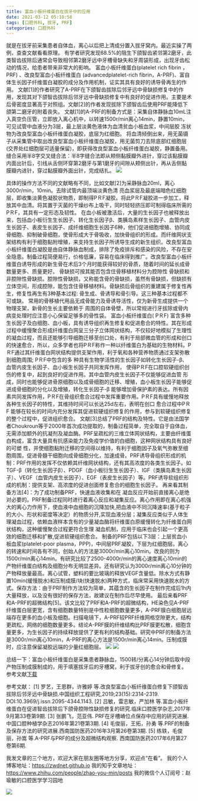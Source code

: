 ```yaml
---
title: 富血小板纤维蛋白在拔牙中的应用
date: 2021-03-12 05:10:58
tags: [口腔外科, 拔牙, PRF]
categories: 口腔外科
---
```

就是在拔牙前采集患者自体血，离心以后把上清成分置入拔牙窝内。最近实操了两例，查查文献看看原理。
有学者研究发现68.5%的阻生下颌智齿紧邻第2磨牙，此类智齿拔除后通常会导致相邻第2磨牙远中牙槽骨缺失和牙周袋形成，出现牙齿松动的情况，给患者带来非常大的影响。
富血小板纤维蛋白(platelet rich fibrin ， PRF) 、改良型富血小板纤维蛋白 (advancedplatelet-rich fibrin，A-PRF)、富自体生长因子纤维蛋白凝胶的成分及作用机制，证实其具有良好的诱导骨再生的作用。
文献[1]的作者研究了A-PRF在下颌智齿拔除后邻牙远中骨缺损修复中的作用，发现其对下颌智齿拔除后邻牙远中骨缺损修复中有良好的促进作用。主要是术后骨密度显著高于对照组。文献[2]的作者发现拔除下颌智齿后使用PRF能降低下颌第二磨牙的附着丧失。
文献[1]的A-PRF的制备方式是：采集自体静脉血10mL注入真空负压管，立即放入离心机中，以转速1500r/min离心14min，静置10min，可见试管中血液分为3层，最上层淡黄色液体为血清贫血小板血浆，中间层胶 冻状物为改良型富血小板纤维蛋白凝胶，底层为红细胞。 将血清倾倒出来，用无菌镊子从采集管中取出改良型富血小板纤维蛋白凝胶，用无菌剪刀去除底部红细胞层(交界处红细胞层可适量保留)，即获得改良型富血小板纤维蛋白凝胶，静置备用。缝合采用半8字交叉缝合法：半8字缝合法即从颊侧黏膜瓣外进针，穿过该黏膜瓣内面出针后，引线从舌侧环穿第2磨牙与第1磨牙的间隙从颊侧出针，再从舌侧黏膜瓣内进针，穿过黏膜瓣外面出针，完成结扎。
![](https://zymblog-1258069789.cos.ap-chengdu.myqcloud.com/blog0237-PRF/01.png)

具体的操作方法不同的文献略有不同，比如文献[2]为采静脉血20ml，离心3000r/min，10min。去除试管内最顶端淡黄色清 亮血浆层及最底端暗色红细胞层，即收集淡黄色凝胶状物质，即制得PＲF凝胶。将此PＲF凝胶进一步加工，释放其中血清。将其置于灭菌的干燥纱布上吸干，同时轻轻挤压即可制得临床所需的PＲF，其具有一定形态及韧性。
在血小板被激活后，大量的生长因子也被释放出来，包括血小板衍生生长因子、转化生长因子β、类胰岛素样生长因子、血管内皮生长因子、表皮生长因子、成纤维细胞生长因子6种，他们促进细胞增殖、协同成骨细胞、抑制破骨细胞，使骨形成大于骨吸收，加快骨组织的形成。而纤维网状支架结构有利于细胞黏附增殖，来支持生长因子所诱导生成的新生组织。改良型富血小板纤维蛋白凝胶是由自体静脉血制成，排除了免疫排斥和感染的风险，不存在安全隐患。制备过程简便易行，价格低廉，容易在临床得到推广。改良型富血小板纤维蛋白诱导形成的新生骨在术后3个月时能获得较好的骨质，随着时间的延长成骨数量更多、质量更好。
骨缺损可按其能否包含住骨移植材料分为腔隙性 骨缺损和非腔隙性骨缺损。腔隙性骨缺损，又称能含骨的骨缺损，虽然有骨缺损，但缺损有立体空间，形成腔隙，能包含住骨移植材料。骨缺损后骨组织的重建属于修复性再生，修复性再生有3种基本过程: 骨生成、骨诱导和骨引导。这三种基本过程都不可或缺。 常用的骨移植代用品无成骨能力及骨诱导活性，仅为新骨生成提供一个物理支架，新骨的生长主要依赖于 周围的自体骨壁，所以常规进行牙拔除或骨内病变处理时应注意小心保留足够多的骨性袋。 富血小板纤维蛋白( PＲF) 富含多种生长因子及白细胞、血小板，具有诱导组织再生修复和促进愈合的特性。其在形成过程中缓慢聚合形成纤维蛋白网呈三分子立体网状结构，不仅较好地模拟了生理性的凝血过程，而且还能够引导细胞迁移至创口处，有利于局部微血管的形成和创口的快速愈合，所以，众多学者也将PＲF称作一种以纤维蛋白为基础的生物材料。PＲF通过其纤维蛋白网状结构提供支架作用，利于氧和各种营养物质通过支架弥散到细胞周围; PＲF中包含的多 种具有生物学活性的生长因子如转化生长因子-β、血管内皮生长因子、血小板生长因子共同发挥作用， 使得PＲF在口腔软硬组织创伤的修复中，起到良好的促进作用。其中血管内皮生长因子不仅能够促进血管 形成，同时也能够促进骨原细胞以及成骨细胞的迁移、增殖，血小板生长因子能够促进成骨细胞的分化以及增殖，转化生长因子-β 能够增加骨保护素的表达。所有因素共同发挥作用，PＲF在骨组织愈合过程中发挥重要作用。PＲF具有缓慢地释放各种生长因子的特性，其维持时间可以长达25d左右，表明在创口 愈合过程中PＲF 能够在较长的时间内充分发挥其促进软硬组织修复的作用，参与到软硬组织修复的整个过程中，促进组织愈合。
文献[3]总结了PRF的结构及特性。它是由法国学者Choukroun等于2000年首次成功提取的，制备过程简单，完全取自于自体血，无需添加额外的抗凝剂及凝血酶。PRF呈疏松的三维立体网状结构，主要由纤维蛋白构成，富含大量具有抗感染能力及免疫学价值的白细胞，这种网状结构具有良好的可塑 性，并使细胞黏附迁移的空间得以维持，有利于细胞因子及氧气弥散至细胞周围，促进骨髓干细胞向成骨细胞分化，加速成骨。PRF诱导骨组织形成的机制：PRF作用的发挥不仅依赖其纤维网状结构，还有其高浓度的各类生长因子。如TGF-β（转化生长因子β）、PDGF（血小板衍生生长因子）、IGF（类胰岛素生长因子）、VEGF（血管内皮生长因子）、EGF（表皮生长因子）等。PRF诱导软组织形成的机制：提供支架、高浓度的促进创面修复愈合的细胞生长因子。
再来看其制备方法[4]：为了成功制备PRF，快速血液收集和在 凝血反应开始前直接离心是绝对必要的。PRF制备过程同时进行着离心反应和凝集反应。离心作用即在离心机强 大的离心力作用下，使血液中血细胞的沉降加快,把血液中不同沉降速率(基于粒子的大小、形状和密度等决定）的物质分开,实现血液分层；凝集反应类似于人体生理凝血过程，依赖血液样本含有的少量凝血酶将纤维蛋白原缓慢转化为纤维蛋白网状结构，这种缓慢聚合过程更符合生理 凝血机制，应用于临床也会引起一个更高效的细胞迁移和扩散,促进软硬组织愈合。 制备的PRF包括以下3层：上层贫血小板血浆(platelet-poor plasma，PPP)，中间层PRF凝胶，下层为红细胞层。离心的转速和时间各有不同，创始人的方法是3000r/min离心10min。改良的则为1500r/min离心14min。有研究比较了2500-4000r/min的离心速度离心10min的产物纤维蛋白结构及细胞分布无明显差异。还有研究认为3000r/min离心10分钟的产物释放量最高。离心试管，塑料的要比玻璃的释放VEGF含量低。除水方式有静置10min(缓慢脱水)和压制成膜/块(快速脱水)两种方式，临床常采用快速脱水的方式。保存方法：由于PRF制作方法较为简单，其蕴含的生长因子在制作完成后1h内大量释放，以及没有很好的保存方法，故建议在制作后尽早使用。
最后来看PRF和A-PRF的超微结构[5]。该文比较了PRF和A-PRF的超微结构，HE染色见A-PRF纤维蛋白层更宽，含有细胞数量特别是中性粒细胞数量更多，A-PRF膜白细胞层远端存在更多的血小板及细胞。扫描电镜下，A-PRF较PRF纤维网格空隙更大，结构更疏松，网络的细胞数量更多。结论A-PRF膜的纤维结构比PRF膜更松散，细胞含量更多，为生长因子的持续释放提供了更有利的结构基础。研究中PRF的制备方法是3000r/min离心10min，A-PRF的离心方法是1500r/min离心14min。压制成膜时，应注意保留凝胶远端的少量红细胞层。
![](https://zymblog-1258069789.cos.ap-chengdu.myqcloud.com/blog0237-PRF/02.png)
![](https://zymblog-1258069789.cos.ap-chengdu.myqcloud.com/blog0237-PRF/03.png)

总结一下：富血小板纤维蛋白是采集患者静脉血，1500转/分离心14分钟后取中段产物压制成膜制成的，用于填塞拔牙后的牙槽窝，利于拔牙创的愈合和骨修复。
参考文献[下载](https://zymblog-1258069789.cos.ap-chengdu.myqcloud.com/blog0237-PRF/PRF.zip)







参考文献：
[1] 罗艺，王恩群，许雅婷 等.改良型富血小板纤维蛋白修复下颌智齿拔除后邻牙远中骨缺损.中国组织工程研究,2019;23(15):2314-2319. DOI:10.3969/j.issn.2095-4344.1143.
[2] 吕敏，雷志敏，严加林 等.富血小板纤维蛋白在促进智齿拔除后下颌骨腔隙性缺损修复的研究.临床口腔医学杂志,2017年9月第33卷第9期.
[3] 张鹏飞，范亚伟. PRF在牙槽嵴位点保存中应用的研究进展.中国口腔种植学杂志2016年第21卷第3期.
[4] 毛俊丽，王拓，孙勇 等.PRF的制备及保存方法的研究进展.西南国防医药2016年3月第26卷第3期.
[5] 练轶，毛俊丽，孙嵩 等.A-PRF与PRF的成分及超微结构观察. 西南国防医药2017年6月第27卷第6期.






我发文章的三个地方，欢迎大家在朋友圈等地方分享，欢迎点“在看”。
我的个人博客地址：https://zwdnet.github.io
我的知乎文章地址： https://www.zhihu.com/people/zhao-you-min/posts
我的微信个人订阅号：赵瑜敏的口腔医学学习园地


![](https://zymblog-1258069789.cos.ap-chengdu.myqcloud.com/other/wx.jpg)
